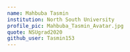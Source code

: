 ```yaml
---
name: Mahbuba Tasmin
institution: North South University
profile_pic: Mahbuba_Tasmin_Avatar.jpg
quote: NSUgrad2020
github_user: Tasmin153
---
```

